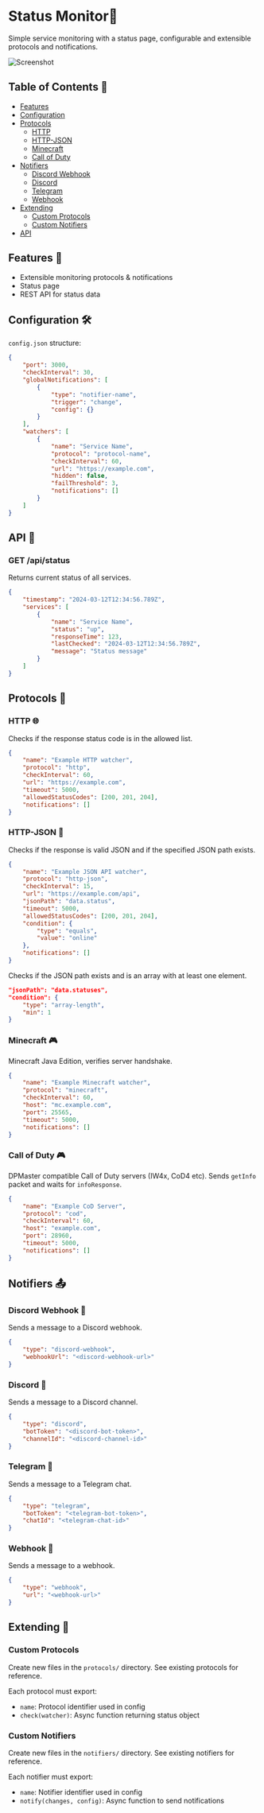 # Status Monitor🚦

Simple service monitoring with a status page, configurable and extensible protocols and notifications.

![Screenshot](.github/assets/screenshot.png)

## Table of Contents 📑
- [Features](#features-)
- [Configuration](#configuration-)
- [Protocols](#protocols-)
  - [HTTP](#http-)
  - [HTTP-JSON](#http-json-)
  - [Minecraft](#minecraft-)
  - [Call of Duty](#call-of-duty-)
- [Notifiers](#notifiers-)
  - [Discord Webhook](#discord-webhook-)
  - [Discord](#discord-)
  - [Telegram](#telegram-)
  - [Webhook](#webhook-)
- [Extending](#extending-)
  - [Custom Protocols](#custom-protocols)
  - [Custom Notifiers](#custom-notifiers)
- [API](#api-)

## Features 🚀
- Extensible monitoring protocols & notifications
- Status page
- REST API for status data

## Configuration 🛠

`config.json` structure:

```json
{
    "port": 3000,
    "checkInterval": 30,
    "globalNotifications": [
        {
            "type": "notifier-name",
            "trigger": "change",
            "config": {}
        }
    ],
    "watchers": [
        {
            "name": "Service Name",
            "protocol": "protocol-name",
            "checkInterval": 60,
            "url": "https://example.com",
            "hidden": false,
            "failThreshold": 3,
            "notifications": []
        }
    ]
}
```

## API 📡

### GET /api/status
Returns current status of all services.

```json
{
    "timestamp": "2024-03-12T12:34:56.789Z",
    "services": [
        {
            "name": "Service Name",
            "status": "up",
            "responseTime": 123,
            "lastChecked": "2024-03-12T12:34:56.789Z",
            "message": "Status message"
        }
    ]
}
```

## Protocols 📡

### HTTP 🌐

Checks if the response status code is in the allowed list.
```json
{
    "name": "Example HTTP watcher",
    "protocol": "http",
    "checkInterval": 60,
    "url": "https://example.com",
    "timeout": 5000,
    "allowedStatusCodes": [200, 201, 204],
    "notifications": []
}
```

### HTTP-JSON 📄

Checks if the response is valid JSON and if the specified JSON path exists.
```json
{
    "name": "Example JSON API watcher",
    "protocol": "http-json",
    "checkInterval": 15,
    "url": "https://example.com/api",
    "jsonPath": "data.status",
    "timeout": 5000,
    "allowedStatusCodes": [200, 201, 204],
    "condition": {
        "type": "equals",
        "value": "online"
    },
    "notifications": []
}
```

Checks if the JSON path exists and is an array with at least one element.
```json
"jsonPath": "data.statuses",
"condition": {
    "type": "array-length",
    "min": 1
}
```

### Minecraft 🎮

Minecraft Java Edition, verifies server handshake.
```json
{
    "name": "Example Minecraft watcher",
    "protocol": "minecraft",
    "checkInterval": 60,
    "host": "mc.example.com",
    "port": 25565,
    "timeout": 5000,
    "notifications": []
}
```

### Call of Duty 🎮

DPMaster compatible Call of Duty servers (IW4x, CoD4 etc). Sends `getInfo` packet and waits for `infoResponse`.

```json
{
    "name": "Example CoD Server",
    "protocol": "cod",
    "checkInterval": 60,
    "host": "example.com",
    "port": 28960,
    "timeout": 5000,
    "notifications": []
}
```

## Notifiers 📤

### Discord Webhook 📨

Sends a message to a Discord webhook.
```json
{
    "type": "discord-webhook",
    "webhookUrl": "<discord-webhook-url>"
}
```

### Discord 📨

Sends a message to a Discord channel.
```json
{
    "type": "discord",
    "botToken": "<discord-bot-token>",
    "channelId": "<discord-channel-id>"
}
```

### Telegram 📨

Sends a message to a Telegram chat.
```json
{
    "type": "telegram",
    "botToken": "<telegram-bot-token>",
    "chatId": "<telegram-chat-id>"
}
```

### Webhook 📨

Sends a message to a webhook.
```json
{
    "type": "webhook",
    "url": "<webhook-url>"
}
```

## Extending 🔧

### Custom Protocols
Create new files in the `protocols/` directory. See existing protocols for reference.

Each protocol must export:
- `name`: Protocol identifier used in config
- `check(watcher)`: Async function returning status object

### Custom Notifiers
Create new files in the `notifiers/` directory. See existing notifiers for reference.

Each notifier must export:
- `name`: Notifier identifier used in config
- `notify(changes, config)`: Async function to send notifications
